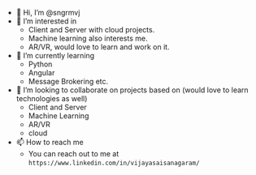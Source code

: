- 👋 Hi, I’m @sngrmvj
- 👀 I’m interested in
  - Client and Server with cloud projects.
  - Machine learning also interests me.
  - AR/VR, would love to learn and work on it.
- 🌱 I’m currently learning
  - Python
  - Angular
  - Message Brokering etc.
- 💞️ I’m looking to collaborate on projects based on (would love to learn technologies as well)
  - Client and Server 
  - Machine Learning
  - AR/VR
  - cloud
- 📫 How to reach me 
  - You can reach out to me at `https://www.linkedin.com/in/vijayasaisanagaram/`

<!---
sngrmvj/sngrmvj is a ✨ special ✨ repository because its `README.md` (this file) appears on your GitHub profile.
You can click the Preview link to take a look at your changes.
--->
